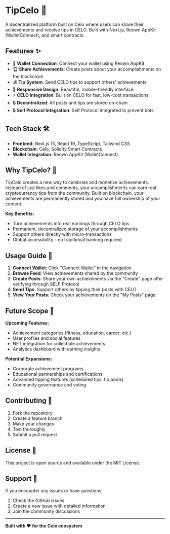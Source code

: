 # TipCelo 🎉

A decentralized platform built on Celo where users can share their achievements and receive tips in CELO. Built with Next.js, Reown AppKit (WalletConnect), and smart contracts.

## Features ✨

- 🔗 **Wallet Connection**: Connect your wallet using Reown AppKit 
- 🏆 **Share Achievements**: Create posts about your accomplishments on the blockchain
- 💰 **Tip System**: Send CELO tips to support others' achievements
- 📱 **Responsive Design**: Beautiful, mobile-friendly interface
- ⚡ **CELO Integration**: Built on CELO for fast, low-cost transactions
- 🔒 **Decentralized**: All posts and tips are stored on-chain
- 🔒 **Self Protocol Integration**: Self Protocol integrated to prevent bots

## Tech Stack 🛠️

- **Frontend**: Next.js 15, React 19, TypeScript, Tailwind CSS
- **Blockchain**: Celo, Solidity Smart Contracts
- **Wallet Integration**: Reown AppKit (WalletConnect)


## Why TipCelo? 🌟

TipCelo creates a new way to celebrate and monetize achievements. Instead of just likes and comments, your accomplishments can earn real cryptocurrency tips from the community. Built on blockchain, your achievements are permanently stored and you have full ownership of your content.

**Key Benefits:**
- Turn achievements into real earnings through CELO tips
- Permanent, decentralized storage of your accomplishments
- Support others directly with micro-transactions
- Global accessibility - no traditional banking required

## Usage Guide 📖

1. **Connect Wallet**: Click "Connect Wallet" in the navigation
2. **Browse Feed**: View achievements shared by the community
3. **Create Posts**: Share your own achievements via the "Create" page after verifying through SELF Protocol
4. **Send Tips**: Support others by tipping their posts with CELO
5. **View Your Posts**: Check your achievements on the "My Posts" page


## Future Scope 🚀

**Upcoming Features:**
- Achievement categories (fitness, education, career, etc.)
- User profiles and social features
- NFT integration for collectible achievements
- Analytics dashboard with earning insights

**Potential Expansions:**
- Corporate achievement programs
- Educational partnerships and certifications
- Advanced tipping features (scheduled tips, tip pools)
- Community governance and voting

## Contributing 🤝

1. Fork the repository
2. Create a feature branch
3. Make your changes
4. Test thoroughly
5. Submit a pull request

## License 📝

This project is open source and available under the MIT License.

## Support 💬

If you encounter any issues or have questions:
1. Check the GitHub issues
2. Create a new issue with detailed information
3. Join the community discussions

---

**Built with ❤️ for the Celo ecosystem**